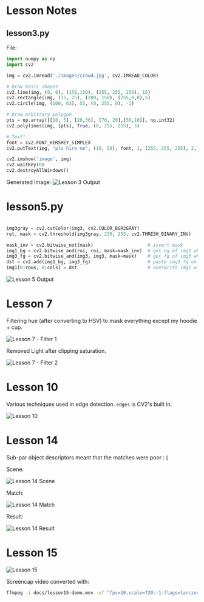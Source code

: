 # Lesson Notes



## lesson3.py

File: 

```python
import numpy as np
import cv2

img = cv2.imread('./images/crowd.jpg', cv2.IMREAD_COLOR)

# Draw basic shapes
cv2.line(img, (0, 0), (150,150), (255, 255, 255), 15)
cv2.rectangle(img, (15, 25), (200, 150), (255,0,0),5)
cv2.circle(img, (100, 63), 55, (0, 255, 0), -1)

# Draw arbitrary polygon
pts = np.array([[10, 5], [20,30], [70, 20],[50,10]], np.int32)
cv2.polylines(img, [pts], True, (0, 255, 255), 3)

# Text!
font = cv2.FONT_HERSHEY_SIMPLEX
cv2.putText(img, "pls hire me", (10, 50), font, 1, (255, 255, 255), 2, cv2.LINE_AA)

cv2.imshow('image', img)
cv2.waitKey(0)
cv2.destroyAllWindows()

```

Generated Image:
![Lesson 3 Output](./lesson3-screenshot.jpg)

# lesson5.py

```python

img3gray = cv2.cvtColor(img3, cv2.COLOR_BGR2GRAY)
ret, mask = cv2.threshold(img3gray, 230, 255, cv2.THRESH_BINARY_INV)

mask_inv = cv2.bitwise_not(mask)                    # invert mask
img1_bg = cv2.bitwise_and(roi, roi, mask=mask_inv)  # get bg of img1 where mask is _not_ set
img3_fg = cv2.bitwise_and(img3, img3, mask=mask)    # get fg of img3 where mask _is_ set
dst = cv2.add(img1_bg, img3_fg)                     # paste img3_fg on top of img1_bg
img1[0:rows, 0:cols] = dst                          # overwrite img1 with result

```

![Lesson 5 Output](./lesson5-screenshot.jpg)

# Lesson 7

Filtering hue (after converting to HSV) to mask everything except my hoodie + cup.

![Lesson 7 - Filter 1](lesson7-1.jpg)

Removed Light after clipping saturation.

![Lesson 7 - Filter 2](lesson7-2.jpg)

# Lesson 10

Various techniques used in edge detection. `edges` is CV2's built in.

![Lesson 10](lesson10.jpg)

# Lesson 14

Sub-par object descriptors meant that the matches were poor : (

Scene:

![Lesson 14 Scene](../images/lesson14-pattern-matching-scene.jpg)

Match:

![Lesson 14 Match](../images/lesson14-pattern-matching-match.jpg)

Result: 

![Lesson 14 Result](lesson14-result.jpg)


# Lesson 15

![Lesson 15](lesson15-demo.gif)

Screencap video converted with:
```bash
ffmpeg -i docs/lesson15-demo.mov -vf "fps=10,scale=720:-1:flags=lanczos" -loop 0 docs/lesson15-demo-3.gif
```


